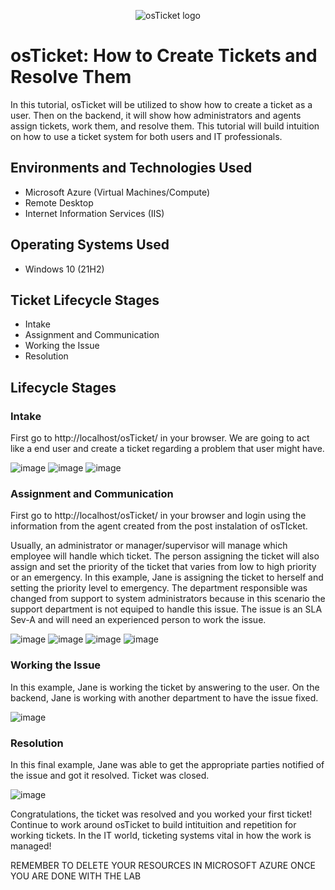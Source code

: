 <p align="center">
<img src="https://i.imgur.com/Clzj7Xs.png" alt="osTicket logo"/>
</p>

<h1>osTicket: How to Create Tickets and Resolve Them</h1>
In this tutorial, osTicket will be utilized to show how to create a ticket as a user. Then on the backend, it will show how administrators and agents assign tickets, work them, and resolve them. This tutorial will build intuition on how to use a ticket system for both users and IT professionals.<br />

<h2>Environments and Technologies Used</h2>

- Microsoft Azure (Virtual Machines/Compute)
- Remote Desktop
- Internet Information Services (IIS)

<h2>Operating Systems Used </h2>

- Windows 10</b> (21H2)

<h2>Ticket Lifecycle Stages</h2>

- Intake
- Assignment and Communication
- Working the Issue
- Resolution

<h2>Lifecycle Stages</h2>

<h3>Intake</h3>

First go to http://localhost/osTicket/ in your browser. We are going to act like a end user and create a ticket regarding a problem that user might have. 

![image](https://github.com/mathew-perez/ticket-lifecycle/assets/144407220/147f0fcb-de69-4d78-80cf-71f78dc9957a)
![image](https://github.com/mathew-perez/ticket-lifecycle/assets/144407220/3a496a8b-b90f-4027-9aa0-2f487da9b4d2)
![image](https://github.com/]mathew-perez/ticket-lifecycle/assets/144407220/2f7b7bfe-0f15-47bf-bb56-708ce73e1b74)


<h3>Assignment and Communication</h3>

First go to http://localhost/osTicket/ in your browser and login using the information from the agent created from the post instalation of osTIcket. 

Usually, an administrator or manager/supervisor will manage which employee will handle which ticket.  The person assigning the ticket will also assign and set the priority of the ticket that varies from low to high priority or an emergency. In this example, Jane is assigning the ticket to herself and setting the priority level to emergency. The department responsible was changed from support to system administrators because in this scenario the support department is not equiped to handle this issue. The issue is an SLA Sev-A and will need an experienced person to work the issue. 

![image](https://github.com/mathew-perez/ticket-lifecycle/assets/144407220/0b4c794c-41ee-474d-a6b3-a86d7d2ee4da)
![image](https://github.com/mathew-perez/ticket-lifecycle/assets/144407220/c59539bf-5993-45c1-8dbf-fe222a02e191)
![image](https://github.com/mathew-perez/ticket-lifecycle/assets/144407220/907c71fb-c858-4b69-95b0-3c923432fc88)
![image](https://github.com/mathew-perez/ticket-lifecycle/assets/144407220/a9102801-4ec3-4410-bd0d-79a1411e4b64)


<h3>Working the Issue</h3>
In this example, Jane is working the ticket by answering to the user. On the backend, Jane is working with another department to have the issue fixed. 

![image](https://github.com/mathew-perez/ticket-lifecycle/assets/144407220/daeb2c95-178f-4b15-bcd3-22e35be8ecde)

<h3>Resolution</h3>
In this final example, Jane was able to get the appropriate parties notified of the issue and got it resolved. Ticket was closed. 

![image](https://github.com/mathew-perez/ticket-lifecycle/assets/144407220/6aa64a88-d71f-49a2-b93b-adef75ace13d)


Congratulations, the ticket was resolved and you worked your first ticket! Continue to work around osTicket to build intituition and repetition for working tickets. In the IT world, ticketing systems vital in how the work is managed!


REMEMBER TO DELETE YOUR RESOURCES IN MICROSOFT AZURE ONCE YOU ARE DONE WITH THE LAB
